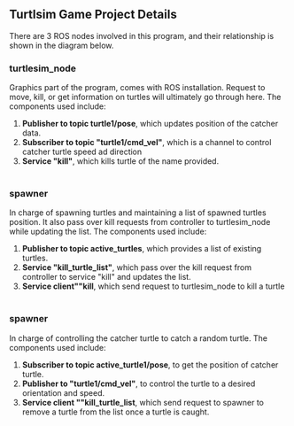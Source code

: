 ## Turtlsim Game Project Details 
There are 3 ROS nodes involved in this program, and their relationship is shown in the diagram below. 

### turtlesim_node
Graphics part of the program, comes with ROS installation. Request to move, kill, or get information on turtles will ultimately go through here. The components used include:
1. **Publisher to topic turtle1/pose**, which updates position of the catcher data.
2. **Subscriber to topic "turtle1/cmd_vel"**, which is a channel to control catcher turtle speed ad direction 
3. **Service "kill"**, which kills turtle of the name provided.
    <br>  </br>
### spawner 
In charge of spawning  turtles and maintaining a list of spawned turtles position. It also pass over kill requests from controller to turtlesim_node while updating the list. The components used include:
1. **Publisher to topic active_turtles**, which provides a list of existing turtles.
2. **Service "kill_turtle_list"**, which pass over the kill request from controller to service "kill" and updates the list.
3. **Service client""kill**, which send request to turtlesim_node to kill a turtle 
    <br>  </br>
### spawner 
In charge of controlling the catcher turtle to catch a random turtle. The components used include:
1. **Subscriber to topic active_turtle1/pose**, to get the position of catcher turtle.
2. **Publisher to  "turtle1/cmd_vel"**, to control the turtle to a desired orientation and speed. 
3. **Service client ""kill_turtle_list**, which send request to spawner to remove a turtle from the list once a turtle is caught. 
